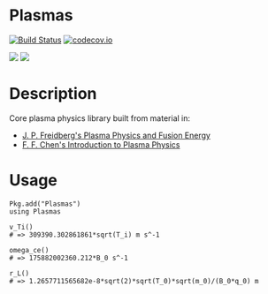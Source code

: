 # Plasmas

[![Build Status](https://travis-ci.org/djsegal/Plasmas.jl.svg?branch=master)](https://travis-ci.org/djsegal/Plasmas.jl) [![codecov.io](http://codecov.io/github/djsegal/Plasmas.jl/coverage.svg?branch=master)](http://codecov.io/github/djsegal/Plasmas.jl?branch=master)

[![](https://img.shields.io/badge/docs-stable-blue.svg)](https://djsegal.github.io/Plasmas.jl/stable) [![](https://img.shields.io/badge/docs-latest-blue.svg)](https://djsegal.github.io/Plasmas.jl/latest)

# Description

Core plasma physics library built from material in:

+ [J. P. Freidberg's Plasma Physics and Fusion Energy](https://amazon.com/Plasma-Physics-Fusion-Jeffrey-Freidberg/dp/0521733170)
+ [F. F. Chen's Introduction to Plasma Physics](https://amazon.com/Introduction-Plasma-Physics-Francis-Chen/dp/1475704615)

# Usage

```
Pkg.add("Plasmas")
using Plasmas

v_Ti() 
# => 309390.302861861*sqrt(T_i) m s^-1

omega_ce() 
# => 175882002360.212*B_0 s^-1

r_L()
# => 1.2657711565682e-8*sqrt(2)*sqrt(T_0)*sqrt(m_0)/(B_0*q_0) m
```
